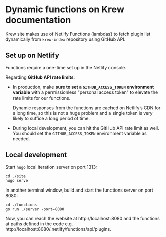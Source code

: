 # Dynamic functions on Krew documentation

Krew site makes use of Netlify Functions (lambdas) to fetch plugin list
dynamically from `krew-index` repository using GitHub API.

## Set up on Netlify

Functions require a one-time set up in the Netlify console.

Regarding **GitHub API rate limits**:

- In production, make **sure to set  a `GITHUB_ACCESS_TOKEN` environment
  variable** with a permissionless "personal access token" to elevate the rate
  limits for our functions.

  Dynamic responses from the functions are cached on
  Netlify’s CDN for a long time, so this is not a huge problem and a single
  token is very likely to suffice a long period of time.

- During local development, you can hit the GitHub API rate limit as well.
  You should set the  `GITHUB_ACCESS_TOKEN` environment variable as needed.

## Local development

Start `hugo` local iteration server on port 1313:

```
cd ./site
hugo serve
```

In another terminal window, build and start the functions server on port 8080:

```
cd ./functions
go run ./server -port=8080
```

Now, you can reach the website at http://localhost:8080 and the functions at
paths defined in the code e.g.
http://localhost:8080/.netlify/functions/api/plugins.
